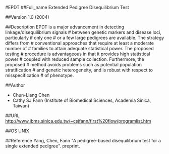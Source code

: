 #EPDT
##Full_name
Extended Pedigree Disequilibrium Test

##Version
1.0 (2004)

##Description
EPDT is a major advancement in detecting linkage/disequilibrium signals # between genetic markers and disease loci, particularly if only one # or a few large pedigrees are available. The strategy differs from # conventional approaches that require at least a moderate number of # families to attain adequate statistical power. The proposed testing # procedure is advantageous in that it provides high statistical power # coupled with reduced sample collection. Furthermore, the proposed # method avoids problems such as potential population stratification # and genetic heterogeneity, and is robust with respect to misspecification # of phenotype.

##Author
* Chun-Liang Chen
* Cathy SJ Fann (Institute of Biomedical Sciences, Academia Sinica, Taiwan)

##URL
http://www.ibms.sinica.edu.tw/~csjfann/first%20flow/programlist.htm

##OS
UNIX

##Reference
Yang, Chen, Fann "A pedigree-based disequilibrium test for a single extended pedigree". preprint.

